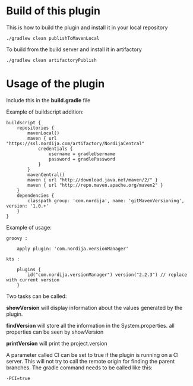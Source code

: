 # Build of this plugin
This is how to build the plugin and install it in your local repository

    ./gradlew clean publishToMavenLocal

To build from the build server and install it in artifactory

    ./gradlew clean artifactoryPublish

# Usage of the plugin
Include this in the **build.gradle** file

Example of buildscript addition:

    buildscript {
        repositories {
            mavenLocal()
            maven { url "https://ssl.nordija.com/artifactory/NordijaCentral"
                credentials {
                    username = gradleUsername
                    password = gradlePassword
                }
            }
            mavenCentral()
            maven { url "http://download.java.net/maven/2/" }
            maven { url "http://repo.maven.apache.org/maven2" }
        }
        dependencies {
            classpath group: 'com.nordija', name: 'gitMavenVersioning', version: '1.0.+'
        }
    }

Example of usage:

    groovy : 

        apply plugin: 'com.nordija.versionManager'

    kts :  

        plugins { 
            id("com.nordija.versionManager") version("2.2.3") // replace with current version
        }

Two tasks can be called:

**showVersion** will display information about the values generated by the plugin.

**findVersion** will store all the information in the System.properties. all properties can be seen by showVersion

**printVersion** will print the project.version

A parameter called CI can be set to true if the plugin is running on a CI server. This will not try to call the remote origin for finding the parent branches. 
The gradle command needs to be called like this:

    -PCI=true